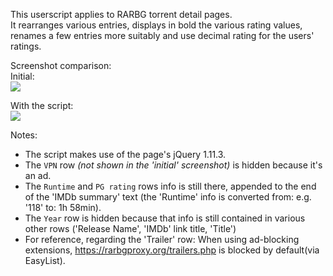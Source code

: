 This userscript applies to RARBG torrent detail pages.  
It rearranges various entries, displays in bold the various rating values, renames a few entries more suitably and use decimal rating for the users' ratings.

Screenshot comparison:  
Initial:  
[![](https://i.imgur.com/fCmbgmol.jpg)](https://i.imgur.com/fCmbgmo.jpg)

With the script:  
[![](https://i.imgur.com/eDQB7M4l.jpg)](https://i.imgur.com/eDQB7M4.jpg)

Notes:  
- The script makes use of the page's jQuery 1.11.3.
- The `VPN` row *(not shown in the 'initial' screenshot)* is hidden because it's an ad.
- The `Runtime` and `PG rating` rows info is still there, appended to the end of the 'IMDb summary' text (the 'Runtime' info is converted from: e.g. '118' to: 1h 58min).
- The `Year` row is hidden because that info is still contained in various other rows ('Release Name', 'IMDb' link title, 'Title')
- For reference, regarding the 'Trailer' row: When using ad-blocking extensions, https://rarbgproxy.org/trailers.php is blocked by default(via EasyList).
